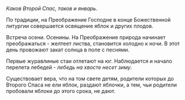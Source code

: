 _Каков Второй Спас, таков и январь_.

По традиции, на Преображение Господне в конце Божественной литургии со­вершается освящение яблок и других плодов.

Встреча осени. Осенины. На Преображение природа начинает преображаться - желтеет листва, становится холодно к ночи. В этот день провожают закат солнца в поле с песнями.

Первые журавлиные стаи отлетают на юг. Наблюдается и начало перелета лебедей - _лебедь на хвосте несет зиму_.

Существовает вера, что на том свете детям, родители которых до Второго Спаса не ели яблок, раздают яблочки, а тем, чьи родители пробовали яблоки до этого срока, не дают.